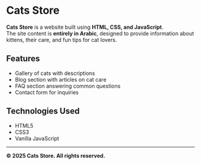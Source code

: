 # Cats Store

**Cats Store** is a website built using **HTML, CSS, and JavaScript**.  
The site content is **entirely in Arabic**, designed to provide information about kittens, their care, and fun tips for cat lovers.

## Features
- Gallery of cats with descriptions
- Blog section with articles on cat care
- FAQ section answering common questions
- Contact form for inquiries

## Technologies Used
- HTML5
- CSS3
- Vanilla JavaScript

---

**© 2025 Cats Store. All rights reserved.**


